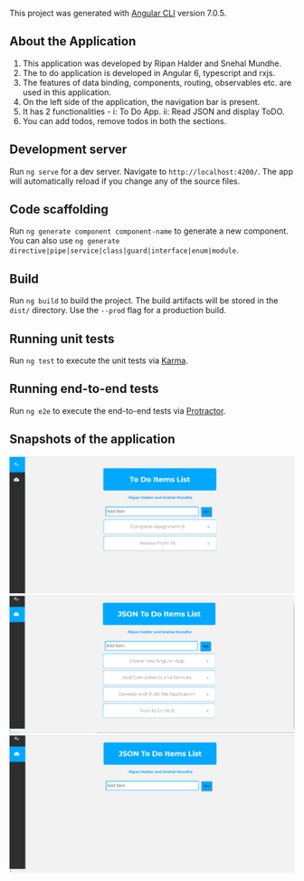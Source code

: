 

This project was generated with [Angular CLI](https://github.com/angular/angular-cli) version 7.0.5.

## About the Application

1. This application was developed by Ripan Halder and Snehal Mundhe.
2. The to do application is developed in Angular 6, typescript and rxjs.
3. The features of data binding, components, routing, observables etc. are used in this application.
4. On the left side of the application, the navigation bar is present.
5. It has 2 functionalities - i: To Do App. ii: Read JSON and display ToDO.
6. You can add todos, remove todos in both the sections.


## Development server

Run `ng serve` for a dev server. Navigate to `http://localhost:4200/`. The app will automatically reload if you change any of the source files.

## Code scaffolding

Run `ng generate component component-name` to generate a new component. You can also use `ng generate directive|pipe|service|class|guard|interface|enum|module`.

## Build

Run `ng build` to build the project. The build artifacts will be stored in the `dist/` directory. Use the `--prod` flag for a production build.

## Running unit tests

Run `ng test` to execute the unit tests via [Karma](https://karma-runner.github.io).

## Running end-to-end tests

Run `ng e2e` to execute the end-to-end tests via [Protractor](http://www.protractortest.org/).

## Snapshots of the application
![alt text](https://github.com/snehalmundhe10/Angular-Application-to-create-To-Do-List/blob/master/images/img1.PNG "img1")
![alt text](https://github.com/snehalmundhe10/Angular-Application-to-create-To-Do-List/blob/master/images/img2.PNG "img2")
![alt text](https://github.com/snehalmundhe10/Angular-Application-to-create-To-Do-List/blob/master/images/img3.PNG "img3")

